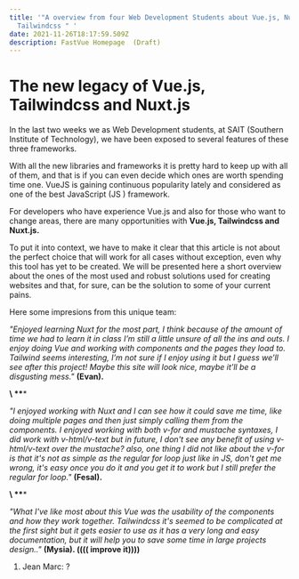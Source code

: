 ```yaml
---
title: '"A overview from four Web Development Students about Vue.js, Nuxt.js and
  Tailwindcss " '
date: 2021-11-26T18:17:59.509Z
description: FastVue Homepage  (Draft)
---
```

# **The new legacy of Vue.js, Tailwindcss and Nuxt.js**

In the last two weeks we as Web Development students, at SAIT (Southern Institute of Technology), we have been exposed to several features of these three frameworks.

With all the new libraries and frameworks it is pretty hard to keep up with all of them, and that is if you can even decide which ones are worth spending time one. VueJS is gaining continuous popularity lately and considered as one of the best JavaScript (JS ) framework.

For developers who have experience Vue.js and also for those who want to change areas, there are many opportunities with **Vue.js, Tailwindcss and Nuxt.js.**

To put it into context, we have to make it clear that this article is not about the perfect choice that will work for all cases without exception, even why this tool has yet to be created. We will be presented here a short overview about the  ones of the most used and robust solutions used for creating websites and that, for sure, can be the solution to some of your current pains.

Here some impresions from this unique team:

 *"Enjoyed learning Nuxt for the most part, I think because of the amount of time we had to learn it in class I’m still a little unsure of all the ins and outs. I enjoy doing Vue and working with components and the pages they load to. Tailwind seems interesting, I’m not sure if I enjoy using it but I guess we’ll see after this project! Maybe this site will look nice, maybe it’ll be a disgusting mess."* **(Evan).**

 **\    \*\****

*"I enjoyed working with Nuxt and I can see how it could save me time, like doing multiple pages and then just simply calling them from the components. I enjoyed working with both v-for and mustache syntaxes, I did work with v-html/v-text but in future, I don't see any benefit of using v-html/v-text over the mustache? also, one thing I did not like about the v-for is that it's not as simple as the regular for loop just like in JS, don't get me wrong, it's easy once you do it and you get it to work but I still prefer the regular for loop."* **(Fesal).**

 **\    \*\****

*"What I've like most about this Vue was the usability of the components and how they work together. Tailwindcss it's seemed to be complicated at the first sight but it gets easier to use as it has a very long and easy documentation, but it will help you to save some time in large projects design.."* **(Mysia). (((( improve it))))**

1. Jean Marc: ?